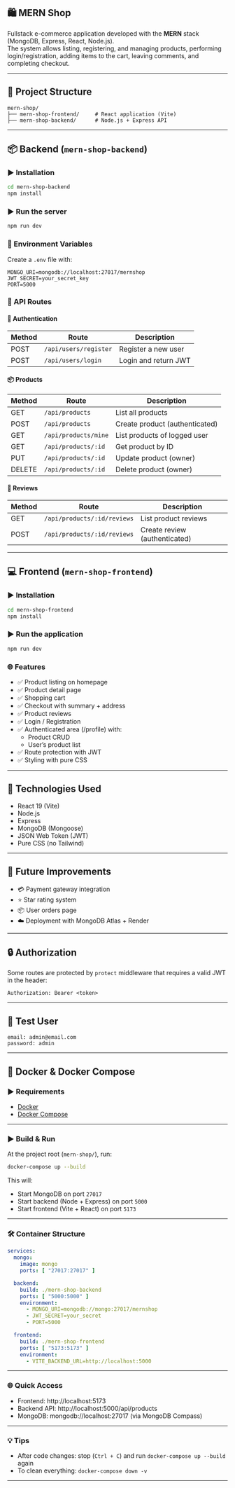 ## 🛍️ MERN Shop

Fullstack e-commerce application developed with the **MERN** stack (MongoDB, Express, React, Node.js).  
The system allows listing, registering, and managing products, performing login/registration, adding items to the cart, leaving comments, and completing checkout.

---

## 📁 Project Structure

```
mern-shop/
├── mern-shop-frontend/     # React application (Vite)
├── mern-shop-backend/      # Node.js + Express API
```

---

## 📦 Backend (`mern-shop-backend`)

### ▶️ Installation

```bash
cd mern-shop-backend
npm install
```

### ▶️ Run the server

```bash
npm run dev
```

### 🔐 Environment Variables

Create a `.env` file with:

```env
MONGO_URI=mongodb://localhost:27017/mernshop
JWT_SECRET=your_secret_key
PORT=5000
```

### 📌 API Routes

#### 🔐 Authentication

| Method | Route                | Description              |
|--------|----------------------|--------------------------|
| POST   | `/api/users/register` | Register a new user      |
| POST   | `/api/users/login`    | Login and return JWT     |

#### 📦 Products

| Method | Route                        | Description                     |
|--------|-------------------------------|---------------------------------|
| GET    | `/api/products`              | List all products               |
| POST   | `/api/products`              | Create product (authenticated)  |
| GET    | `/api/products/mine`         | List products of logged user    |
| GET    | `/api/products/:id`          | Get product by ID               |
| PUT    | `/api/products/:id`          | Update product (owner)          |
| DELETE | `/api/products/:id`          | Delete product (owner)          |

#### 💬 Reviews

| Method | Route                                | Description                |
|--------|--------------------------------------|----------------------------|
| GET    | `/api/products/:id/reviews`         | List product reviews       |
| POST   | `/api/products/:id/reviews`         | Create review (authenticated) |

---

## 💻 Frontend (`mern-shop-frontend`)

### ▶️ Installation

```bash
cd mern-shop-frontend
npm install
```

### ▶️ Run the application

```bash
npm run dev
```

### 🌐 Features

- ✅ Product listing on homepage  
- ✅ Product detail page  
- ✅ Shopping cart  
- ✅ Checkout with summary + address  
- ✅ Product reviews  
- ✅ Login / Registration  
- ✅ Authenticated area (/profile) with:  
  - Product CRUD  
  - User’s product list  
- ✅ Route protection with JWT  
- ✅ Styling with pure CSS  

---

## 🧪 Technologies Used

- React 19 (Vite)  
- Node.js  
- Express  
- MongoDB (Mongoose)  
- JSON Web Token (JWT)  
- Pure CSS (no Tailwind)  

---

## 🚀 Future Improvements

- 💳 Payment gateway integration  
- ⭐ Star rating system  
- 📦 User orders page  
- ☁️ Deployment with MongoDB Atlas + Render  

---

## 🔒 Authorization

Some routes are protected by `protect` middleware that requires a valid JWT in the header:

```http
Authorization: Bearer <token>
```

---

## 👤 Test User

```
email: admin@email.com
password: admin
```

---

## 🐳 Docker & Docker Compose

### ▶️ Requirements

- [Docker](https://www.docker.com/)  
- [Docker Compose](https://docs.docker.com/compose/)  

---

### ▶️ Build & Run

At the project root (`mern-shop/`), run:

```bash
docker-compose up --build
```

This will:

- Start MongoDB on port `27017`  
- Start backend (Node + Express) on port `5000`  
- Start frontend (Vite + React) on port `5173`  

---

### 🛠️ Container Structure

```yaml
services:
  mongo:
    image: mongo
    ports: [ "27017:27017" ]

  backend:
    build: ./mern-shop-backend
    ports: [ "5000:5000" ]
    environment:
      - MONGO_URI=mongodb://mongo:27017/mernshop
      - JWT_SECRET=your_secret
      - PORT=5000

  frontend:
    build: ./mern-shop-frontend
    ports: [ "5173:5173" ]
    environment:
      - VITE_BACKEND_URL=http://localhost:5000
```

---

### 🌐 Quick Access

- Frontend: http://localhost:5173  
- Backend API: http://localhost:5000/api/products  
- MongoDB: mongodb://localhost:27017 (via MongoDB Compass)  

---

### 💡 Tips

- After code changes: stop (`Ctrl + C`) and run `docker-compose up --build` again  
- To clean everything: `docker-compose down -v`  

---

